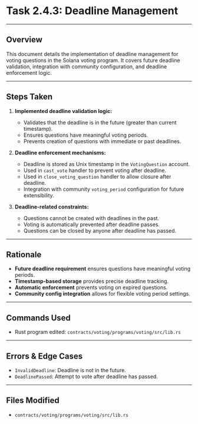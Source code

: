 # Task 2.4.3: Deadline Management

---

## Overview
This document details the implementation of deadline management for voting questions in the Solana voting program. It covers future deadline validation, integration with community configuration, and deadline enforcement logic.

---

## Steps Taken
1. **Implemented deadline validation logic:**
    - Validates that the deadline is in the future (greater than current timestamp).
    - Ensures questions have meaningful voting periods.
    - Prevents creation of questions with immediate or past deadlines.

2. **Deadline enforcement mechanisms:**
    - Deadline is stored as Unix timestamp in the `VotingQuestion` account.
    - Used in `cast_vote` handler to prevent voting after deadline.
    - Used in `close_voting_question` handler to allow closure after deadline.
    - Integration with community `voting_period` configuration for future extensibility.

3. **Deadline-related constraints:**
    - Questions cannot be created with deadlines in the past.
    - Voting is automatically prevented after deadline passes.
    - Questions can be closed by anyone after deadline has passed.

---

## Rationale
- **Future deadline requirement** ensures questions have meaningful voting periods.
- **Timestamp-based storage** provides precise deadline tracking.
- **Automatic enforcement** prevents voting on expired questions.
- **Community config integration** allows for flexible voting period settings.

---

## Commands Used
- Rust program edited: `contracts/voting/programs/voting/src/lib.rs`

---

## Errors & Edge Cases
- `InvalidDeadline`: Deadline is not in the future.
- `DeadlinePassed`: Attempt to vote after deadline has passed.

---

## Files Modified
- `contracts/voting/programs/voting/src/lib.rs` 